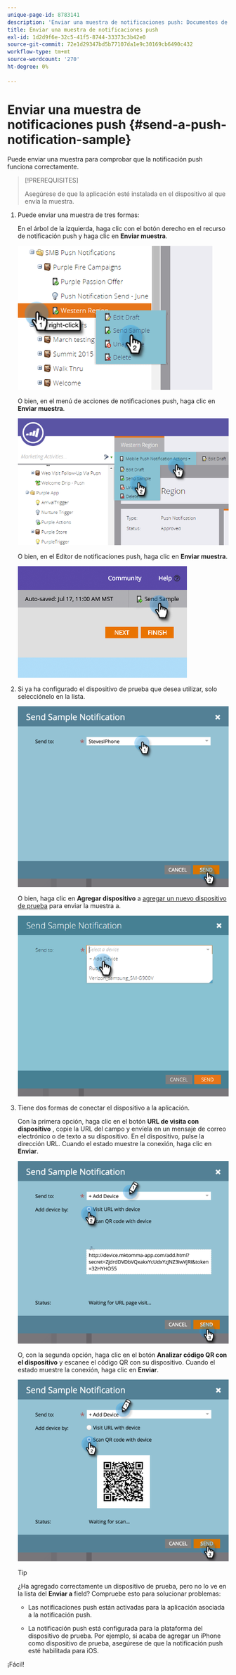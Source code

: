 ```yaml
---
unique-page-id: 8783141
description: 'Enviar una muestra de notificaciones push: Documentos de Marketo: Documentación del producto'
title: Enviar una muestra de notificaciones push
exl-id: 1d2d9f6e-32c5-41f5-8744-33373c3b42e0
source-git-commit: 72e1d29347bd5b77107da1e9c30169cb6490c432
workflow-type: tm+mt
source-wordcount: '270'
ht-degree: 0%

---
```


# Enviar una muestra de notificaciones push {#send-a-push-notification-sample}

Puede enviar una muestra para comprobar que la notificación push funciona correctamente.

>[!PREREQUISITES]
>
>Asegúrese de que la aplicación esté instalada en el dispositivo al que envía la muestra.

1. Puede enviar una muestra de tres formas:

   En el árbol de la izquierda, haga clic con el botón derecho en el recurso de notificación push y haga clic en **Enviar muestra**.

   ![](assets/image2015-7-13-11-3a26-3a15.png)

   O bien, en el menú de acciones de notificaciones push, haga clic en **Enviar muestra**.

   ![](assets/image2015-7-13-11-3a28-3a37.png)

   O bien, en el Editor de notificaciones push, haga clic en **Enviar muestra**.

   ![](assets/image2015-7-20-13-3a29-3a3.png)

1. Si ya ha configurado el dispositivo de prueba que desea utilizar, solo selecciónelo en la lista.

   ![](assets/image2015-7-29-8-3a25-3a17.png)

   O bien, haga clic en **Agregar dispositivo** a [agregar un nuevo dispositivo de prueba](/help/marketo/product-docs/mobile-marketing/push-notifications/adding-a-new-test-device.md) para enviar la muestra a.

   ![](assets/image2015-7-13-11-3a34-3a21.png)

1. Tiene dos formas de conectar el dispositivo a la aplicación.

   Con la primera opción, haga clic en el botón **URL de visita con dispositivo** , copie la URL del campo y envíela en un mensaje de correo electrónico o de texto a su dispositivo. En el dispositivo, pulse la dirección URL. Cuando el estado muestre la conexión, haga clic en **Enviar**.

   ![](assets/image2015-7-29-8-3a29-3a18.png)

   O, con la segunda opción, haga clic en el botón **Analizar código QR con el dispositivo** y escanee el código QR con su dispositivo. Cuando el estado muestre la conexión, haga clic en **Enviar**.

   ![](assets/image2015-7-29-8-3a31-3a20.png)

   >[!TIP]
   >
   >¿Ha agregado correctamente un dispositivo de prueba, pero no lo ve en la lista del **Enviar a** field? Compruebe esto para solucionar problemas:
   >
   >* Las notificaciones push están activadas para la aplicación asociada a la notificación push.
   >
   >* La notificación push está configurada para la plataforma del dispositivo de prueba. Por ejemplo, si acaba de agregar un iPhone como dispositivo de prueba, asegúrese de que la notificación push esté habilitada para iOS.


¡Fácil!
